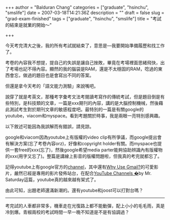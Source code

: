 +++
author = "Balduran Chang"
categories = ["graduate", "hsinchu", "smslife"]
date = 2007-03-18T14:21:36Z
description = ""
draft = false
slug = "grad-exam-finished"
tags = ["graduate", "hsinchu", "smslife"]
title = "考試的結束是就業的開始～"

+++


今天考完清大之後，我的所有考試就結束了，意思是—我要開始準備履歷和找工作了。

考卷的內容我不想提，提自己的失誤是讓自己挫敗，畢竟在考場裡面思緒飛快，出了考場也記不得內容。顯然的我的腦袋是RAM，還是不太穩固的RAM，唸過的東西會忘，做過的題目也是會寫出不同的答案。

但還是拿今天考的「語文能力測驗」來說嘴吧。

說穿了就是考英文，那種考字彙考文法考閱讀考寫作的傳統考試，但是題目倒是有些特別，是科技類的文章，一篇是xxx期刊的內容，講的是大腦控制機械，然後藉此測試考生對於期刊文章的敏感程度吧。最特別的一篇是有關google的youtube，viacom和myspace。看到考題關於時事，我是兩眼一亮特別感興趣。

以下敘述可能因為我誤解而有錯誤，請見諒。

google和viacom因為youtube上有版權的video clip有所爭議，而google提出會有解決方案(忘了考卷內容orz)，好像和copyright holder有關。而myspace也提供一套free的xxx(忘了)，然後google希望media parter能夠協助辨識內有版權物的xxx(用字又忘了)。整篇是講線上影音的版權問題啦，但我真的考完就都忘了。

記得youtube上有google官方的[channel](http://www.youtube.com/google "YouTube - Broadcast Yourself.")，其中還有[Why Use Gmail?](http://www.youtube.com/watch?v=uBbmiQhuAhU "YouTube - Gmail Theater: Why Use Gmail?")的可愛影片，嚴然已經是專用的影片發佈站台，在配合[YouTube Channels �](http://mmdays.wordpress.com/2007/03/03/youtube-channels/#more-166 "YouTube Channels � Mr./Ms. Days")by Mr. Saturday這篇，youtube真的越來越有架式了。

由此可知，出題老師還滿新潮的。還有youtube和joost可以打對台嗎？

- - - - - -

 考完試的人車都非常多，機車走在光復路上都不能動彈，配上小小的毛毛雨，真是冷到爆。青椒兩校的考試時間一早一晚不知道是不是有協調過？

